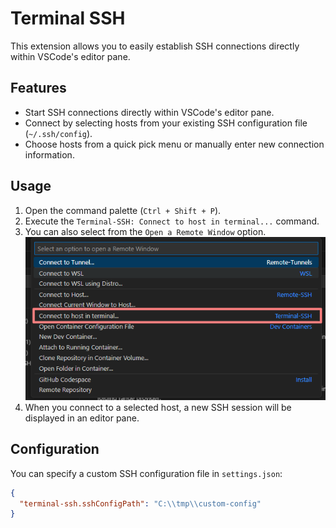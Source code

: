# Terminal SSH

This extension allows you to easily establish SSH connections directly within VSCode's editor pane.

## Features

- Start SSH connections directly within VSCode's editor pane.
- Connect by selecting hosts from your existing SSH configuration file (`~/.ssh/config`).
- Choose hosts from a quick pick menu or manually enter new connection information.

## Usage

1. Open the command palette (`Ctrl + Shift + P`).
1. Execute the `Terminal-SSH: Connect to host in terminal...` command.
1. You can also select from the `Open a Remote Window` option.
![menu](resources/img-02.png)
1. When you connect to a selected host, a new SSH session will be displayed in an editor pane.

## Configuration

You can specify a custom SSH configuration file in `settings.json`:

```json
{
  "terminal-ssh.sshConfigPath": "C:\\tmp\\custom-config"
}
```

